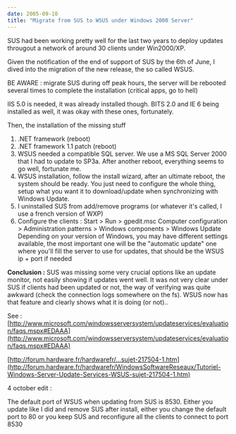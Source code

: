 ```yaml
---
date: 2005-09-10
title: "Migrate from SUS to WSUS under Windows 2000 Server"
---
```


SUS had been working pretty well for the last two years to deploy updates througout a network of around 30 clients under Win2000/XP.

Given the notification of the end of support of SUS by the 6th of June, I dived into the migration of the new release, the so called WSUS.

BE AWARE : migrate SUS during off peak hours, the server will be rebooted several times to complete the installation (critical apps, go to hell)

IIS 5.0 is needed, it was already installed though. BITS 2.0 and IE 6 being installed as well, it was okay with these ones, fortunately.

Then, the installation of the missing stuff
1. .NET framework (reboot)
2. .NET framework 1.1 patch (reboot)
3. WSUS needed a compatible SQL server. We use a MS SQL Server 2000 that I had to update to SP3a. After another reboot, everything seems to go well, fortunate me.
4. WSUS installation, follow the install wizard, after an ultimate reboot, the system should be ready. You just need to configure the whole thing, setup what you want it to download/update when synchronizing with Windows Update.
5. I uninstalled SUS from add/remove programs (or whatever it's called, I use a french version of WXP)
6. Configure the clients :
Start > Run > gpedit.msc
Computer configuration > Administration patterns > Windows components > Windows Update
Depending on your version of Windows, you may have different settings available, the most important one will be the "automatic update" one where you'll fill the server to use for updates, that should be the WSUS ip + port if needed

**Conclusion :** SUS was missing some very crucial options like an update monitor, not easily showing if updates went well. It was not very clear under SUS if clients had been updated or not, the way of verifying was quite awkward (check the connection logs somewhere on the fs). WSUS now has that feature and clearly shows what it is doing (or not)..

See :
[http://www.microsoft.com/windowsserversystem/updateservices/evaluation/faqs.mspx#EDAAA](http://www.microsoft.com/windowsserversystem/updateservices/evaluation/faqs.mspx#EDAAA)  

[http://forum.hardware.fr/hardwarefr/...sujet-217504-1.htm](http://forum.hardware.fr/hardwarefr/WindowsSoftwareReseaux/Tutoriel-Windows-Server-Update-Services-WSUS-sujet-217504-1.htm)




4 october edit :  

The default port of WSUS when updating from SUS is 8530. Either you update like I did and remove SUS after install, either you change the default port to 80 or you keep SUS and reconfigure all the clients to connect to port 8530




